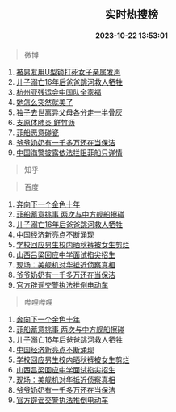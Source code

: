 <div align="center"><h2>实时热搜榜</h2><h4>2023-10-22 13:53:01</h4></div>

> 微博  

1. [被男友用U型锁打死女子亲属发声](https://s.weibo.com/weibo?q=%23%E8%A2%AB%E7%94%B7%E5%8F%8B%E7%94%A8U%E5%9E%8B%E9%94%81%E6%89%93%E6%AD%BB%E5%A5%B3%E5%AD%90%E4%BA%B2%E5%B1%9E%E5%8F%91%E5%A3%B0%23&t=31&band_rank=1&Refer=top)<br />
2. [儿子溺亡16年后爸爸跳河救人牺牲](https://s.weibo.com/weibo?q=%23%E5%84%BF%E5%AD%90%E6%BA%BA%E4%BA%A116%E5%B9%B4%E5%90%8E%E7%88%B8%E7%88%B8%E8%B7%B3%E6%B2%B3%E6%95%91%E4%BA%BA%E7%89%BA%E7%89%B2%23&t=31&band_rank=2&Refer=top)<br />
3. [杭州亚残运会中国队全家福](https://s.weibo.com/weibo?q=%23%E6%9D%AD%E5%B7%9E%E4%BA%9A%E6%AE%8B%E8%BF%90%E4%BC%9A%E4%B8%AD%E5%9B%BD%E9%98%9F%E5%85%A8%E5%AE%B6%E7%A6%8F%23&t=31&band_rank=3&Refer=top)<br />
4. [她怎么突然就美了](https://s.weibo.com/weibo?q=%23%E5%A5%B9%E6%80%8E%E4%B9%88%E7%AA%81%E7%84%B6%E5%B0%B1%E7%BE%8E%E4%BA%86%23&t=31&band_rank=4&Refer=top)<br />
5. [独子去世离异父母各分走一半骨灰](https://s.weibo.com/weibo?q=%23%E7%8B%AC%E5%AD%90%E5%8E%BB%E4%B8%96%E7%A6%BB%E5%BC%82%E7%88%B6%E6%AF%8D%E5%90%84%E5%88%86%E8%B5%B0%E4%B8%80%E5%8D%8A%E9%AA%A8%E7%81%B0%23&t=31&band_rank=5&Refer=top)<br />
6. [支原体肺炎 鲜竹沥](https://s.weibo.com/weibo?q=%E6%94%AF%E5%8E%9F%E4%BD%93%E8%82%BA%E7%82%8E%20%E9%B2%9C%E7%AB%B9%E6%B2%A5&t=31&band_rank=6&Refer=top)<br />
7. [菲船恶意碰瓷](https://s.weibo.com/weibo?q=%23%E8%8F%B2%E8%88%B9%E6%81%B6%E6%84%8F%E7%A2%B0%E7%93%B7%23&t=31&band_rank=7&Refer=top)<br />
8. [爷爷奶奶有一千多万还在当保洁](https://s.weibo.com/weibo?q=%23%E7%88%B7%E7%88%B7%E5%A5%B6%E5%A5%B6%E6%9C%89%E4%B8%80%E5%8D%83%E5%A4%9A%E4%B8%87%E8%BF%98%E5%9C%A8%E5%BD%93%E4%BF%9D%E6%B4%81%23&t=31&band_rank=8&Refer=top)<br />
9. [中国海警披露依法拦阻菲船只详情](https://s.weibo.com/weibo?q=%23%E4%B8%AD%E5%9B%BD%E6%B5%B7%E8%AD%A6%E6%8A%AB%E9%9C%B2%E4%BE%9D%E6%B3%95%E6%8B%A6%E9%98%BB%E8%8F%B2%E8%88%B9%E5%8F%AA%E8%AF%A6%E6%83%85%23&t=31&band_rank=9&Refer=top)<br />

> 知乎  


> 百度  

1. [奔向下一个金色十年](https://www.baidu.com/s?wd=%E5%A5%94%E5%90%91%E4%B8%8B%E4%B8%80%E4%B8%AA%E9%87%91%E8%89%B2%E5%8D%81%E5%B9%B4&sa=fyb_news&rsv_dl=fyb_news)<br />
2. [菲船蓄意挑事 两次与中方舰船擦碰](https://www.baidu.com/s?wd=%E8%8F%B2%E8%88%B9%E8%93%84%E6%84%8F%E6%8C%91%E4%BA%8B+%E4%B8%A4%E6%AC%A1%E4%B8%8E%E4%B8%AD%E6%96%B9%E8%88%B0%E8%88%B9%E6%93%A6%E7%A2%B0&sa=fyb_news&rsv_dl=fyb_news)<br />
3. [儿子溺亡16年后爸爸跳河救人牺牲](https://www.baidu.com/s?wd=%E5%84%BF%E5%AD%90%E6%BA%BA%E4%BA%A116%E5%B9%B4%E5%90%8E%E7%88%B8%E7%88%B8%E8%B7%B3%E6%B2%B3%E6%95%91%E4%BA%BA%E7%89%BA%E7%89%B2&sa=fyb_news&rsv_dl=fyb_news)<br />
4. [中国经济新亮点不断涌现](https://www.baidu.com/s?wd=%E4%B8%AD%E5%9B%BD%E7%BB%8F%E6%B5%8E%E6%96%B0%E4%BA%AE%E7%82%B9%E4%B8%8D%E6%96%AD%E6%B6%8C%E7%8E%B0&sa=fyb_news&rsv_dl=fyb_news)<br />
5. [学校回应男生校内晒秋裤被女生剪烂](https://www.baidu.com/s?wd=%E5%AD%A6%E6%A0%A1%E5%9B%9E%E5%BA%94%E7%94%B7%E7%94%9F%E6%A0%A1%E5%86%85%E6%99%92%E7%A7%8B%E8%A3%A4%E8%A2%AB%E5%A5%B3%E7%94%9F%E5%89%AA%E7%83%82&sa=fyb_news&rsv_dl=fyb_news)<br />
6. [山西吕梁回应中学面试掐尖招生](https://www.baidu.com/s?wd=%E5%B1%B1%E8%A5%BF%E5%90%95%E6%A2%81%E5%9B%9E%E5%BA%94%E4%B8%AD%E5%AD%A6%E9%9D%A2%E8%AF%95%E6%8E%90%E5%B0%96%E6%8B%9B%E7%94%9F&sa=fyb_news&rsv_dl=fyb_news)<br />
7. [现场：美舰机对华抵近侦察真相](https://www.baidu.com/s?wd=%E7%8E%B0%E5%9C%BA%EF%BC%9A%E7%BE%8E%E8%88%B0%E6%9C%BA%E5%AF%B9%E5%8D%8E%E6%8A%B5%E8%BF%91%E4%BE%A6%E5%AF%9F%E7%9C%9F%E7%9B%B8&sa=fyb_news&rsv_dl=fyb_news)<br />
8. [爷爷奶奶有一千多万还在当保洁](https://www.baidu.com/s?wd=%E7%88%B7%E7%88%B7%E5%A5%B6%E5%A5%B6%E6%9C%89%E4%B8%80%E5%8D%83%E5%A4%9A%E4%B8%87%E8%BF%98%E5%9C%A8%E5%BD%93%E4%BF%9D%E6%B4%81&sa=fyb_news&rsv_dl=fyb_news)<br />
9. [官方辟谣交警执法推倒电动车](https://www.baidu.com/s?wd=%E5%AE%98%E6%96%B9%E8%BE%9F%E8%B0%A3%E4%BA%A4%E8%AD%A6%E6%89%A7%E6%B3%95%E6%8E%A8%E5%80%92%E7%94%B5%E5%8A%A8%E8%BD%A6&sa=fyb_news&rsv_dl=fyb_news)<br />

> 哔哩哔哩  

1. [奔向下一个金色十年](https://www.baidu.com/s?wd=%E5%A5%94%E5%90%91%E4%B8%8B%E4%B8%80%E4%B8%AA%E9%87%91%E8%89%B2%E5%8D%81%E5%B9%B4&sa=fyb_news&rsv_dl=fyb_news)<br />
2. [菲船蓄意挑事 两次与中方舰船擦碰](https://www.baidu.com/s?wd=%E8%8F%B2%E8%88%B9%E8%93%84%E6%84%8F%E6%8C%91%E4%BA%8B+%E4%B8%A4%E6%AC%A1%E4%B8%8E%E4%B8%AD%E6%96%B9%E8%88%B0%E8%88%B9%E6%93%A6%E7%A2%B0&sa=fyb_news&rsv_dl=fyb_news)<br />
3. [儿子溺亡16年后爸爸跳河救人牺牲](https://www.baidu.com/s?wd=%E5%84%BF%E5%AD%90%E6%BA%BA%E4%BA%A116%E5%B9%B4%E5%90%8E%E7%88%B8%E7%88%B8%E8%B7%B3%E6%B2%B3%E6%95%91%E4%BA%BA%E7%89%BA%E7%89%B2&sa=fyb_news&rsv_dl=fyb_news)<br />
4. [中国经济新亮点不断涌现](https://www.baidu.com/s?wd=%E4%B8%AD%E5%9B%BD%E7%BB%8F%E6%B5%8E%E6%96%B0%E4%BA%AE%E7%82%B9%E4%B8%8D%E6%96%AD%E6%B6%8C%E7%8E%B0&sa=fyb_news&rsv_dl=fyb_news)<br />
5. [学校回应男生校内晒秋裤被女生剪烂](https://www.baidu.com/s?wd=%E5%AD%A6%E6%A0%A1%E5%9B%9E%E5%BA%94%E7%94%B7%E7%94%9F%E6%A0%A1%E5%86%85%E6%99%92%E7%A7%8B%E8%A3%A4%E8%A2%AB%E5%A5%B3%E7%94%9F%E5%89%AA%E7%83%82&sa=fyb_news&rsv_dl=fyb_news)<br />
6. [山西吕梁回应中学面试掐尖招生](https://www.baidu.com/s?wd=%E5%B1%B1%E8%A5%BF%E5%90%95%E6%A2%81%E5%9B%9E%E5%BA%94%E4%B8%AD%E5%AD%A6%E9%9D%A2%E8%AF%95%E6%8E%90%E5%B0%96%E6%8B%9B%E7%94%9F&sa=fyb_news&rsv_dl=fyb_news)<br />
7. [现场：美舰机对华抵近侦察真相](https://www.baidu.com/s?wd=%E7%8E%B0%E5%9C%BA%EF%BC%9A%E7%BE%8E%E8%88%B0%E6%9C%BA%E5%AF%B9%E5%8D%8E%E6%8A%B5%E8%BF%91%E4%BE%A6%E5%AF%9F%E7%9C%9F%E7%9B%B8&sa=fyb_news&rsv_dl=fyb_news)<br />
8. [爷爷奶奶有一千多万还在当保洁](https://www.baidu.com/s?wd=%E7%88%B7%E7%88%B7%E5%A5%B6%E5%A5%B6%E6%9C%89%E4%B8%80%E5%8D%83%E5%A4%9A%E4%B8%87%E8%BF%98%E5%9C%A8%E5%BD%93%E4%BF%9D%E6%B4%81&sa=fyb_news&rsv_dl=fyb_news)<br />
9. [官方辟谣交警执法推倒电动车](https://www.baidu.com/s?wd=%E5%AE%98%E6%96%B9%E8%BE%9F%E8%B0%A3%E4%BA%A4%E8%AD%A6%E6%89%A7%E6%B3%95%E6%8E%A8%E5%80%92%E7%94%B5%E5%8A%A8%E8%BD%A6&sa=fyb_news&rsv_dl=fyb_news)<br />
